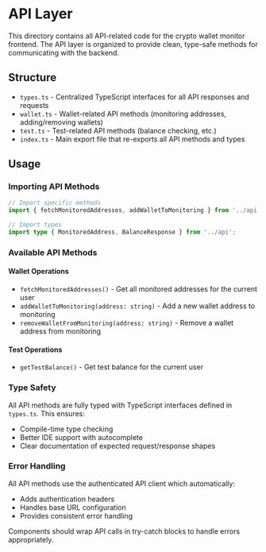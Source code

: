 # API Layer

This directory contains all API-related code for the crypto wallet monitor frontend. The API layer is organized to provide clean, type-safe methods for communicating with the backend.

## Structure

- `types.ts` - Centralized TypeScript interfaces for all API responses and requests
- `wallet.ts` - Wallet-related API methods (monitoring addresses, adding/removing wallets)
- `test.ts` - Test-related API methods (balance checking, etc.)
- `index.ts` - Main export file that re-exports all API methods and types

## Usage

### Importing API Methods

```typescript
// Import specific methods
import { fetchMonitoredAddresses, addWalletToMonitoring } from '../api';

// Import types
import type { MonitoredAddress, BalanceResponse } from '../api';
```

### Available API Methods

#### Wallet Operations
- `fetchMonitoredAddresses()` - Get all monitored addresses for the current user
- `addWalletToMonitoring(address: string)` - Add a new wallet address to monitoring
- `removeWalletFromMonitoring(address: string)` - Remove a wallet address from monitoring

#### Test Operations
- `getTestBalance()` - Get test balance for the current user

### Type Safety

All API methods are fully typed with TypeScript interfaces defined in `types.ts`. This ensures:
- Compile-time type checking
- Better IDE support with autocomplete
- Clear documentation of expected request/response shapes

### Error Handling

All API methods use the authenticated API client which automatically:
- Adds authentication headers
- Handles base URL configuration
- Provides consistent error handling

Components should wrap API calls in try-catch blocks to handle errors appropriately. 